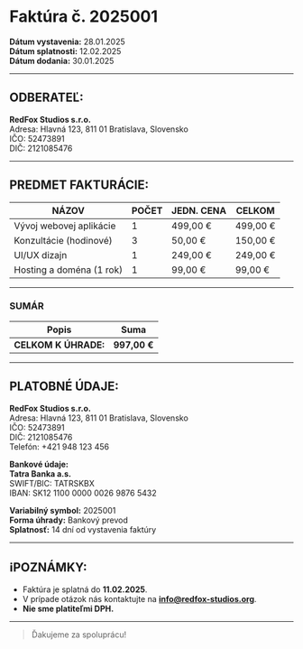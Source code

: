 # Faktúra č. 2025001

**Dátum vystavenia:** 28.01.2025  
**Dátum splatnosti:** 12.02.2025  
**Dátum dodania:** 30.01.2025  

---

## ODBERATEĽ:
**RedFox Studios s.r.o.**  
Adresa: Hlavná 123, 811 01 Bratislava, Slovensko  
IČO: 52473891  
DIČ: 2121085476  

---

## PREDMET FAKTURÁCIE:
| NÁZOV                    | POČET | JEDN. CENA | CELKOM  |
|--------------------------|-------|------------|---------|
| Vývoj webovej aplikácie  | 1     | 499,00 €   | 499,00 € |
| Konzultácie (hodinové)   | 3     | 50,00 €    | 150,00 € |
| UI/UX dizajn             | 1     | 249,00 €   | 249,00 € |
| Hosting a doména (1 rok) | 1     | 99,00 €    | 99,00 €  |

---

### **SUMÁR**
| Popis         | Suma       |
|--------------|-----------|
| **CELKOM K ÚHRADE:** | **997,00 €** |

---

## PLATOBNÉ ÚDAJE:
**RedFox Studios s.r.o.**  
Adresa: Hlavná 123, 811 01 Bratislava, Slovensko  
IČO: 52473891  
DIČ: 2121085476  
Telefón: +421 948 123 456  

**Bankové údaje:**  
**Tatra Banka a.s.**  
SWIFT/BIC: TATRSKBX  
IBAN: SK12 1100 0000 0026 9876 5432  

**Variabilný symbol:** 2025001  
**Forma úhrady:** Bankový prevod  
**Splatnosť:** 14 dní od vystavenia faktúry  

---

## ℹPOZNÁMKY:
- Faktúra je splatná do **11.02.2025**.  
- V prípade otázok nás kontaktujte na **info@redfox-studios.org**.  
- **Nie sme platiteľmi DPH.**  

---

> Ďakujeme za spoluprácu!  

